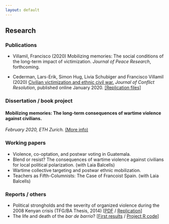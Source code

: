 ```yaml
---
layout: default
---
```


## Research

### Publications

* Villamil, Francisco (2020) Mobilizing memories: The social conditions of the long-term impact of victimization. *Journal of Peace Research*, forthcoming.

* Cederman, Lars-Erik, Simon Hug, Livia Schubiger and Francisco Villamil (2020) [Civilian victimization and ethnic civil war.](https://journals.sagepub.com/doi/full/10.1177/0022002719898873) *Journal of Conflict Resolution*, published online January 2020. [[Replication files]](https://github.com/franvillamil/franvillamil.github.io/raw/master/files/replication_cederman_et_al_2020.zip)

### Dissertation / book project

#### Mobilizing memories: The long-term consequences of wartime violence against civilians.

*February 2020, ETH Zurich.* [(More info)](./dissertation.html)
    
### Working papers

* Violence, co-optation, and postwar voting in Guatemala.
* Blend or resist? The consequences of wartime violence against civilians for local political polarization. (with Laia Balcells)
* Wartime collective targeting and postwar ethnic mobilization.
* Teachers as Fifth-Columnists: The Case of Francoist Spain. (with Laia Balcells)

### Reports / others

* Political strongholds and the severity of organized violence during the 2008 Kenyan crisis (TFG/BA Thesis, 2014) [[PDF](https://github.com/franvillamil/ov-kenya/raw/master/villamil-organized-violence-kenya.pdf) / [Replication](https://github.com/franvillamil/ov-kenya)]
* The life and death of the *bar de barrio*? [[First results](https://github.com/franvillamil/tripadvisor_reviews/blob/master/writing/report.pdf) / [Project R code](https://github.com/franvillamil/tripadvisor_reviews)]
